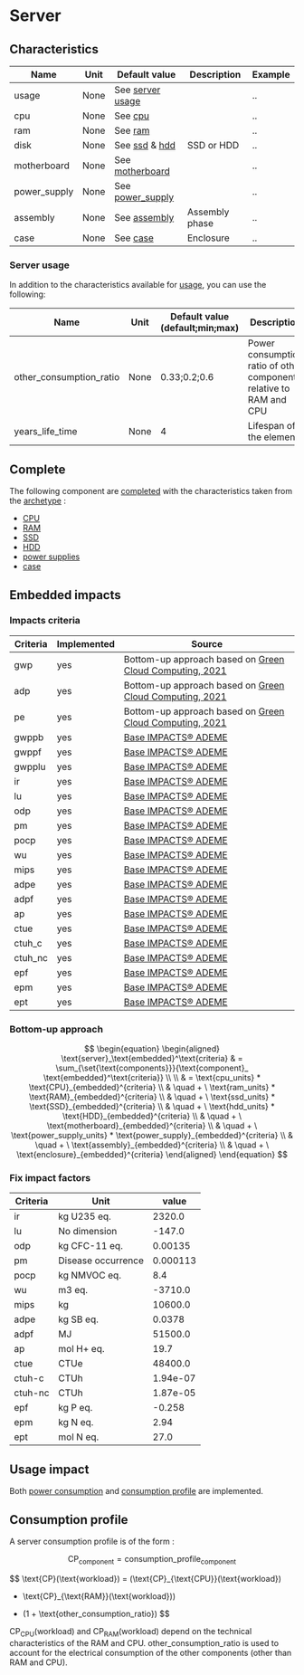 # Server

## Characteristics

| Name         | Unit | Default value                                                 | Description    | Example |
|--------------|------|---------------------------------------------------------------|----------------|---------|
| usage        | None | See [server usage](../usage/usage.md)                         |                | ..      |
| cpu          | None | See [cpu](../components/cpu.md)                               |                | ..      |
| ram          | None | See [ram](../components/ram.md)                               |                | ..      |
| disk         | None | See [ssd](../components/ssd.md) & [hdd](../components/hdd.md) | SSD or HDD     | ..      |
| motherboard  | None | See [motherboard](../components/motherboard.md)               |                | ..      |
| power_supply | None | See [power_supply](../components/power_supply.md)             |                | ..      |
| assembly     | None | See [assembly](../components/assembly.md)                     | Assembly phase | ..      |
| case         | None | See [case](../components/case.md)                             | Enclosure      | ..      |


### Server usage 

In addition to the characteristics available for [usage](../usage/usage.md), you can use the following:

| Name                          | Unit         | Default value (default;min;max) | Description                                                         | Example |
|-------------------------------|--------------|---------------------------------|---------------------------------------------------------------------|---------|
| other_consumption_ratio       | None         | 0.33;0.2;0.6                    | Power consumption ratio of other components relative to RAM and CPU | 0.2     |
| years_life_time               | None         | 4                               | Lifespan of the element                                             | 3       |


## Complete

The following component are [completed](../auto_complete.md) with the characteristics taken from the [archetype](../archetypes.md) :

* [CPU](../components/cpu.md)
* [RAM](../components/ram.md)
* [SSD](../components/ssd.md)
* [HDD](../components/hdd.md)
* [power supplies](../components/power_supply.md)
* [case](../components/case.md)

## Embedded impacts

### Impacts criteria

| Criteria | Implemented | Source                                                                                                                                                                                     | 
|----------|-------------|--------------------------------------------------------------------------------------------------------------------------------------------------------------------------------------------|
| gwp      | yes         | Bottom-up approach based on [Green Cloud Computing, 2021](https://www.umweltbundesamt.de/sites/default/files/medien/5750/publikationen/2021-06-17_texte_94-2021_green-cloud-computing.pdf) |
| adp      | yes         | Bottom-up approach based on [Green Cloud Computing, 2021](https://www.umweltbundesamt.de/sites/default/files/medien/5750/publikationen/2021-06-17_texte_94-2021_green-cloud-computing.pdf) |
| pe       | yes         | Bottom-up approach based on [Green Cloud Computing, 2021](https://www.umweltbundesamt.de/sites/default/files/medien/5750/publikationen/2021-06-17_texte_94-2021_green-cloud-computing.pdf) |
| gwppb    | yes         | [Base IMPACTS® ADEME](https://base-impacts.ademe.fr/documents/Negaoctet.zip)                                                                                                               |
| gwppf    | yes         | [Base IMPACTS® ADEME](https://base-impacts.ademe.fr/documents/Negaoctet.zip)                                                                                                               |
| gwpplu   | yes         | [Base IMPACTS® ADEME](https://base-impacts.ademe.fr/documents/Negaoctet.zip)                                                                                                               |
| ir       | yes         | [Base IMPACTS® ADEME](https://base-impacts.ademe.fr/documents/Negaoctet.zip)                                                                                                               |
| lu       | yes         | [Base IMPACTS® ADEME](https://base-impacts.ademe.fr/documents/Negaoctet.zip)                                                                                                               |
| odp      | yes         | [Base IMPACTS® ADEME](https://base-impacts.ademe.fr/documents/Negaoctet.zip)                                                                                                               |
| pm       | yes         | [Base IMPACTS® ADEME](https://base-impacts.ademe.fr/documents/Negaoctet.zip)                                                                                                               |
| pocp     | yes         | [Base IMPACTS® ADEME](https://base-impacts.ademe.fr/documents/Negaoctet.zip)                                                                                                               |
| wu       | yes         | [Base IMPACTS® ADEME](https://base-impacts.ademe.fr/documents/Negaoctet.zip)                                                                                                               |
| mips     | yes         | [Base IMPACTS® ADEME](https://base-impacts.ademe.fr/documents/Negaoctet.zip)                                                                                                               |
| adpe     | yes         | [Base IMPACTS® ADEME](https://base-impacts.ademe.fr/documents/Negaoctet.zip)                                                                                                               |
| adpf     | yes         | [Base IMPACTS® ADEME](https://base-impacts.ademe.fr/documents/Negaoctet.zip)                                                                                                               |
| ap       | yes         | [Base IMPACTS® ADEME](https://base-impacts.ademe.fr/documents/Negaoctet.zip)                                                                                                               |
| ctue     | yes         | [Base IMPACTS® ADEME](https://base-impacts.ademe.fr/documents/Negaoctet.zip)                                                                                                               |
| ctuh_c   | yes         | [Base IMPACTS® ADEME](https://base-impacts.ademe.fr/documents/Negaoctet.zip)                                                                                                               |
| ctuh_nc  | yes         | [Base IMPACTS® ADEME](https://base-impacts.ademe.fr/documents/Negaoctet.zip)                                                                                                               |
| epf      | yes         | [Base IMPACTS® ADEME](https://base-impacts.ademe.fr/documents/Negaoctet.zip)                                                                                                               |
| epm      | yes         | [Base IMPACTS® ADEME](https://base-impacts.ademe.fr/documents/Negaoctet.zip)                                                                                                               |
| ept      | yes         | [Base IMPACTS® ADEME](https://base-impacts.ademe.fr/documents/Negaoctet.zip)                                                                                                               |

### Bottom-up approach

$$
\begin{equation}
\begin{aligned}
\text{server}_\text{embedded}^\text{criteria} & = \sum_{\set{\text{components}}}{\text{component}_
\text{embedded}^\text{criteria}} \\ \\
& = \text{cpu_units} * \text{CPU}_{embedded}^{criteria} \\
& \quad + \ \text{ram_units} * \text{RAM}_{embedded}^{criteria} \\
& \quad + \ \text{ssd_units} * \text{SSD}_{embedded}^{criteria} \\
& \quad + \ \text{hdd_units} * \text{HDD}_{embedded}^{criteria} \\
& \quad + \ \text{motherboard}_{embedded}^{criteria} \\
& \quad + \ \text{power_supply_units} * \text{power_supply}_{embedded}^{criteria} \\
& \quad + \ \text{assembly}_{embedded}^{criteria} \\
& \quad + \ \text{enclosure}_{embedded}^{criteria}
\end{aligned}
\end{equation}
$$

### Fix impact factors

| Criteria   | Unit               | value          |
|------------|--------------------|----------------|
| ir         | kg U235 eq.        | 2320.0         |
| lu         | No dimension       | -147.0         |
| odp        | kg CFC-11 eq.      | 0.00135        |
| pm         | Disease occurrence | 0.000113       |
| pocp       | kg NMVOC eq.       | 8.4            |
| wu         | m3 eq.             | -3710.0        |
| mips       | kg                 | 10600.0        |
| adpe       | kg SB eq.          | 0.0378         |
| adpf       | MJ                 | 51500.0        |
| ap         | mol H+ eq.         | 19.7           |
| ctue       | CTUe               | 48400.0        |
| ctuh-c     | CTUh               | 1.94e-07       |
| ctuh-nc    | CTUh               | 1.87e-05       |
| epf        | kg P eq.           | -0.258         |
| epm        | kg N eq.           | 2.94           |
| ept        | mol N eq.          | 27.0           |

## Usage impact

Both [power consumption](../usage/elec_conso.md) and [consumption profile](../consumption_profile.md) are implemented.

## Consumption profile

A server consumption profile is of the form :

$$
\text{CP}_{\text{component}} = \text{consumption_profile}_{\text{component}}
$$

$$
\text{CP}(\text{workload}) = (\text{CP}_{\text{CPU}}(\text{workload})
+ \text{CP}_{\text{RAM}}(\text{workload}))
* (1 + \text{other_consumption_ratio})
$$

$\text{CP}_{\text{CPU}}(\text{workload})$ and $\text{CP}_{\text{RAM}}(\text{workload})$ depend on the technical
characteristics of the RAM and CPU.
$\text{other_consumption_ratio}$ is used to account for the electrical consumption of the other components (other than RAM
and CPU).